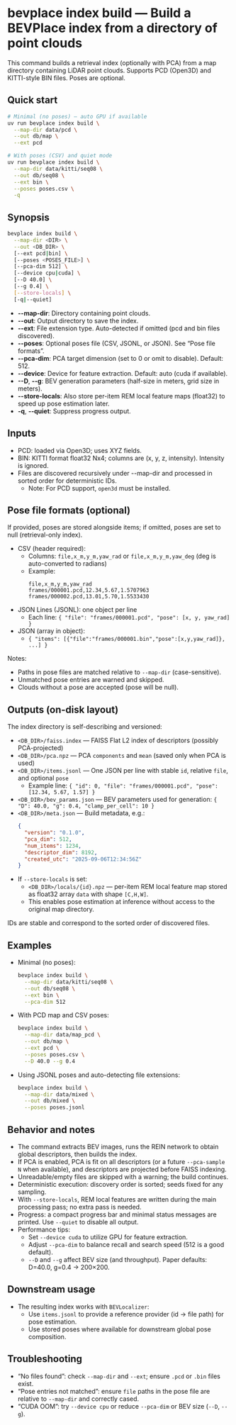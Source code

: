 # bevplace index build — Build a BEVPlace index from a directory of point clouds

This command builds a retrieval index (optionally with PCA) from a map directory containing LiDAR point clouds.
Supports PCD (Open3D) and KITTI-style BIN files. Poses are optional.

## Quick start

```bash
# Minimal (no poses) — auto GPU if available
uv run bevplace index build \
  --map-dir data/pcd \
  --out db/map \
  --ext pcd

# With poses (CSV) and quiet mode
uv run bevplace index build \
  --map-dir data/kitti/seq08 \
  --out db/seq08 \
  --ext bin \
  --poses poses.csv \
  -q
```

## Synopsis

```bash
bevplace index build \
  --map-dir <DIR> \
  --out <DB_DIR> \
  [--ext pcd|bin] \
  [--poses <POSES_FILE>] \
  [--pca-dim 512] \
  [--device cpu|cuda] \
  [--D 40.0] \
  [--g 0.4] \
  [--store-locals] \
  [-q|--quiet]
```

- **--map-dir**: Directory containing point clouds.
- **--out**: Output directory to save the index.
- **--ext**: File extension type. Auto-detected if omitted (pcd and bin files discovered).
- **--poses**: Optional poses file (CSV, JSONL, or JSON). See “Pose file formats”.
- **--pca-dim**: PCA target dimension (set to 0 or omit to disable). Default: 512.
- **--device**: Device for feature extraction. Default: auto (cuda if available).
- **--D**, **--g**: BEV generation parameters (half-size in meters, grid size in meters).
- **--store-locals**: Also store per-item REM local feature maps (float32) to speed up pose estimation later.
- **-q**, **--quiet**: Suppress progress output.

## Inputs

- PCD: loaded via Open3D; uses XYZ fields.
- BIN: KITTI format float32 Nx4; columns are (x, y, z, intensity). Intensity is ignored.
- Files are discovered recursively under --map-dir and processed in sorted order for deterministic IDs.
  - Note: For PCD support, `open3d` must be installed.

## Pose file formats (optional)

If provided, poses are stored alongside items; if omitted, poses are set to null (retrieval-only index).

- CSV (header required):
  - Columns: `file,x_m,y_m,yaw_rad` or `file,x_m,y_m,yaw_deg` (deg is auto-converted to radians)
  - Example:
    ```csv
    file,x_m,y_m,yaw_rad
    frames/000001.pcd,12.34,5.67,1.5707963
    frames/000002.pcd,13.01,5.70,1.5533430
    ```
- JSON Lines (JSONL): one object per line
  - Each line: `{ "file": "frames/000001.pcd", "pose": [x, y, yaw_rad] }`
- JSON (array in object):
  - `{ "items": [{"file":"frames/000001.bin","pose":[x,y,yaw_rad]}, ...] }`

Notes:
- Paths in pose files are matched relative to `--map-dir` (case-sensitive).
- Unmatched pose entries are warned and skipped.
- Clouds without a pose are accepted (pose will be null).

## Outputs (on-disk layout)

The index directory is self-describing and versioned:

- `<DB_DIR>/faiss.index` — FAISS Flat L2 index of descriptors (possibly PCA-projected)
- `<DB_DIR>/pca.npz` — PCA `components` and `mean` (saved only when PCA is used)
- `<DB_DIR>/items.jsonl` — One JSON per line with stable `id`, relative `file`, and optional `pose`
  - Example line: `{ "id": 0, "file": "frames/000001.pcd", "pose": [12.34, 5.67, 1.57] }`
- `<DB_DIR>/bev_params.json` — BEV parameters used for generation: `{ "D": 40.0, "g": 0.4, "clamp_per_cell": 10 }`
- `<DB_DIR>/meta.json` — Build metadata, e.g.:
  ```json
  {
    "version": "0.1.0",
    "pca_dim": 512,
    "num_items": 1234,
    "descriptor_dim": 8192,
    "created_utc": "2025-09-06T12:34:56Z"
  }
  ```
- If `--store-locals` is set:
  - `<DB_DIR>/locals/{id}.npz` — per-item REM local feature map stored as float32 array `data` with shape `[C,H,W]`.
  - This enables pose estimation at inference without access to the original map directory.

IDs are stable and correspond to the sorted order of discovered files.

## Examples

- Minimal (no poses):
  ```bash
  bevplace index build \
    --map-dir data/kitti/seq08 \
    --out db/seq08 \
    --ext bin \
    --pca-dim 512
  ```

- With PCD map and CSV poses:
  ```bash
  bevplace index build \
    --map-dir data/map_pcd \
    --out db/map \
    --ext pcd \
    --poses poses.csv \
    --D 40.0 --g 0.4
  ```

- Using JSONL poses and auto-detecting file extensions:
  ```bash
  bevplace index build \
    --map-dir data/mixed \
    --out db/mixed \
    --poses poses.jsonl
  ```

## Behavior and notes

- The command extracts BEV images, runs the REIN network to obtain global descriptors, then builds the index.
- If PCA is enabled, PCA is fit on all descriptors (or a future `--pca-sample N` when available), and descriptors are projected before FAISS indexing.
- Unreadable/empty files are skipped with a warning; the build continues.
- Deterministic execution: discovery order is sorted; seeds fixed for any sampling.
- With `--store-locals`, REM local features are written during the main processing pass; no extra pass is needed.
- Progress: a compact progress bar and minimal status messages are printed. Use `--quiet` to disable all output.
- Performance tips:
  - Set `--device cuda` to utilize GPU for feature extraction.
  - Adjust `--pca-dim` to balance recall and search speed (512 is a good default).
  - `--D` and `--g` affect BEV size (and throughput). Paper defaults: D=40.0, g=0.4 → 200×200.

## Downstream usage

- The resulting index works with `BEVLocalizer`:
  - Use `items.jsonl` to provide a reference provider (id → file path) for pose estimation.
  - Use stored poses where available for downstream global pose composition.

## Troubleshooting

- “No files found”: check `--map-dir` and `--ext`; ensure `.pcd` or `.bin` files exist.
- “Pose entries not matched”: ensure `file` paths in the pose file are relative to `--map-dir` and correctly cased.
- “CUDA OOM”: try `--device cpu` or reduce `--pca-dim` or BEV size (`--D`, `--g`).
